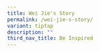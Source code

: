 ```yaml
---
title: Wei Jie's Story
permalink: /wei-jie-s-story/
variant: tiptap
description: ""
third_nav_title: Be Inspired
---
```

